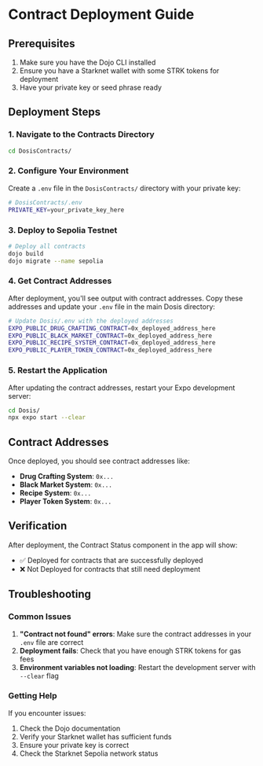 # Contract Deployment Guide

## Prerequisites

1. Make sure you have the Dojo CLI installed
2. Ensure you have a Starknet wallet with some STRK tokens for deployment
3. Have your private key or seed phrase ready

## Deployment Steps

### 1. Navigate to the Contracts Directory

```bash
cd DosisContracts/
```

### 2. Configure Your Environment

Create a `.env` file in the `DosisContracts/` directory with your private key:

```bash
# DosisContracts/.env
PRIVATE_KEY=your_private_key_here
```

### 3. Deploy to Sepolia Testnet

```bash
# Deploy all contracts
dojo build
dojo migrate --name sepolia
```

### 4. Get Contract Addresses

After deployment, you'll see output with contract addresses. Copy these addresses and update your `.env` file in the main Dosis directory:

```bash
# Update Dosis/.env with the deployed addresses
EXPO_PUBLIC_DRUG_CRAFTING_CONTRACT=0x_deployed_address_here
EXPO_PUBLIC_BLACK_MARKET_CONTRACT=0x_deployed_address_here
EXPO_PUBLIC_RECIPE_SYSTEM_CONTRACT=0x_deployed_address_here
EXPO_PUBLIC_PLAYER_TOKEN_CONTRACT=0x_deployed_address_here
```

### 5. Restart the Application

After updating the contract addresses, restart your Expo development server:

```bash
cd Dosis/
npx expo start --clear
```

## Contract Addresses

Once deployed, you should see contract addresses like:

- **Drug Crafting System**: `0x...`
- **Black Market System**: `0x...`
- **Recipe System**: `0x...`
- **Player Token System**: `0x...`

## Verification

After deployment, the Contract Status component in the app will show:
- ✅ Deployed for contracts that are successfully deployed
- ❌ Not Deployed for contracts that still need deployment

## Troubleshooting

### Common Issues

1. **"Contract not found" errors**: Make sure the contract addresses in your `.env` file are correct
2. **Deployment fails**: Check that you have enough STRK tokens for gas fees
3. **Environment variables not loading**: Restart the development server with `--clear` flag

### Getting Help

If you encounter issues:
1. Check the Dojo documentation
2. Verify your Starknet wallet has sufficient funds
3. Ensure your private key is correct
4. Check the Starknet Sepolia network status
